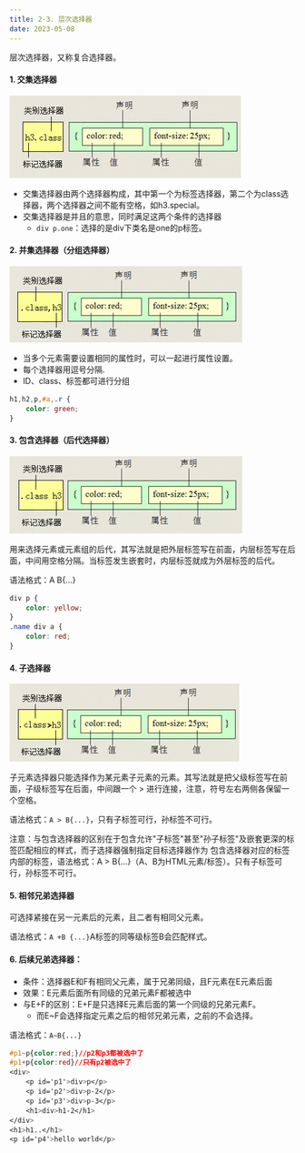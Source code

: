 ```yaml
---
title: 2-3. 层次选择器
date: 2023-05-08
---
```

层次选择器，又称复合选择器。

#### 1. 交集选择器
![2-3-1](/img/basic/css/2-3-1.jpg)
- 交集选择器由两个选择器构成，其中第一个为标签选择器，第二个为class选择器，两个选择器之间不能有空格，如h3.special。
- 交集选择器是并且的意思，同时满足这两个条件的选择器
    - `div p.one`：选择的是div下类名是one的p标签。

#### 2. 并集选择器（分组选择器）
![2-3-2](/img/basic/css/2-3-2.jpg)
- 当多个元素需要设置相同的属性时，可以一起进行属性设置。
- 每个选择器用逗号分隔.
- ID、class、标签都可进行分组
```css
h1,h2,p,#a,.r {
    color: green;
}
```

#### 3. 包含选择器（后代选择器）
![2-3-3](/img/basic/css/2-3-3.jpg)

用来选择元素或元素组的后代，其写法就是把外层标签写在前面，内层标签写在后面，中间用空格分隔。当标签发生嵌套时，内层标签就成为外层标签的后代。

语法格式：A B{...}
```css
div p { 
    color: yellow;
}
.name div a { 
    color: red;
}
```

#### 4. 子选择器
![2-3-4](/img/basic/css/2-3-4.jpg)

子元素选择器只能选择作为某元素子元素的元素。其写法就是把父级标签写在前面，子级标签写在后面，中间跟一个 > 进行连接，注意，符号左右两侧各保留一个空格。

语法格式：`A > B{...}`，只有子标签可行，孙标签不可行。

注意：与包含选择器的区别在于包含允许"子标签"甚至"孙子标签"及嵌套更深的标签匹配相应的样式，而子选择器强制指定目标选择器作为 包含选择器对应的标签 内部的标签，语法格式：A > B{...}（A、B为HTML元素/标签）。只有子标签可行，孙标签不可行。

#### 5. 相邻兄弟选择器
可选择紧接在另一元素后的元素，且二者有相同父元素。

语法格式：`A +B {...}`A标签的同等级标签B会匹配样式。

#### 6. 后续兄弟选择器：
- 条件：选择器E和F有相同父元素，属于兄弟同级，且F元素在E元素后面
- 效果：E元素后面所有同级的兄弟元素F都被选中
- 与E+F的区别：E+F是只选择E元素后面的第一个同级的兄弟元素F。
    - 而E~F会选择指定元素之后的相邻兄弟元素，之前的不会选择。

语法格式：`A~B{...}`
```css
#p1~p{color:red;}//p2和p3都被选中了
#p1+p{color:red}//只有p2被选中了
<div>
    <p id='p1'>div>p</p>
    <p id='p2'>div>p-2</p>
    <p id='p3'>div>p-3</p>
    <h1>div>h1-2</h1>
</div>
<h1>h1..</h1>
<p id='p4'>hello world</p>
```